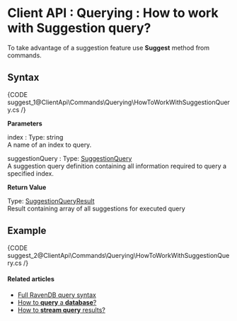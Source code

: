 # Client API : Querying : How to work with Suggestion query?

To take advantage of a suggestion feature use **Suggest** method from commands.

## Syntax

{CODE suggest_1@ClientApi\Commands\Querying\HowToWorkWithSuggestionQuery.cs /}

**Parameters**

index
:   Type: string  
A name of an index to query.

suggestionQuery
:   Type: [SuggestionQuery]()  
A suggestion query definition containing all information required to query a specified index.

**Return Value**

Type: [SuggestionQueryResult]()  
Result containing array of all suggestions for executed query

## Example

{CODE suggest_2@ClientApi\Commands\Querying\HowToWorkWithSuggestionQuery.cs /}

#### Related articles

- [Full RavenDB query syntax](../../../Indexes/full-query-syntax)   
- [How to **query** a **database**?](../../../client-api/commands/querying/how-to-query-a-database)   
- [How to **stream query** results?](../../../client-api/commands/querying/how-to-stream-query-results)   